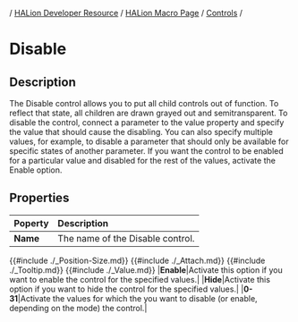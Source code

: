 / [HALion Developer Resource](../../HALion-Developer-Resource.md) / [HALion Macro Page](./HALion-Macro-Page.md) / [Controls](./Controls.md) /

# Disable

## Description

The Disable control allows you to put all child controls out of function. To reflect that state, all children are drawn grayed out and semitransparent. To disable the control, connect a parameter to the value property and specify the value that should cause the disabling. You can also specify multiple values, for example, to disable a parameter that should only be available for specific states of another parameter. If you want the control to be enabled for a particular value and disabled for the rest of the values, activate the Enable option.

## Properties

|Poperty|Description|
|:-|:-|
|**Name**|The name of the Disable control.|
{{#include ./_Position-Size.md}}
{{#include ./_Attach.md}}
{{#include ./_Tooltip.md}}
{{#include ./_Value.md}}
|**Enable**|Activate this option if you want to enable the control for the specified values.|
|**Hide**|Activate this option if you want to hide the control for the specified values.|
|**0-31**|Activate the values for which the you want to disable (or enable, depending on the mode) the control.|